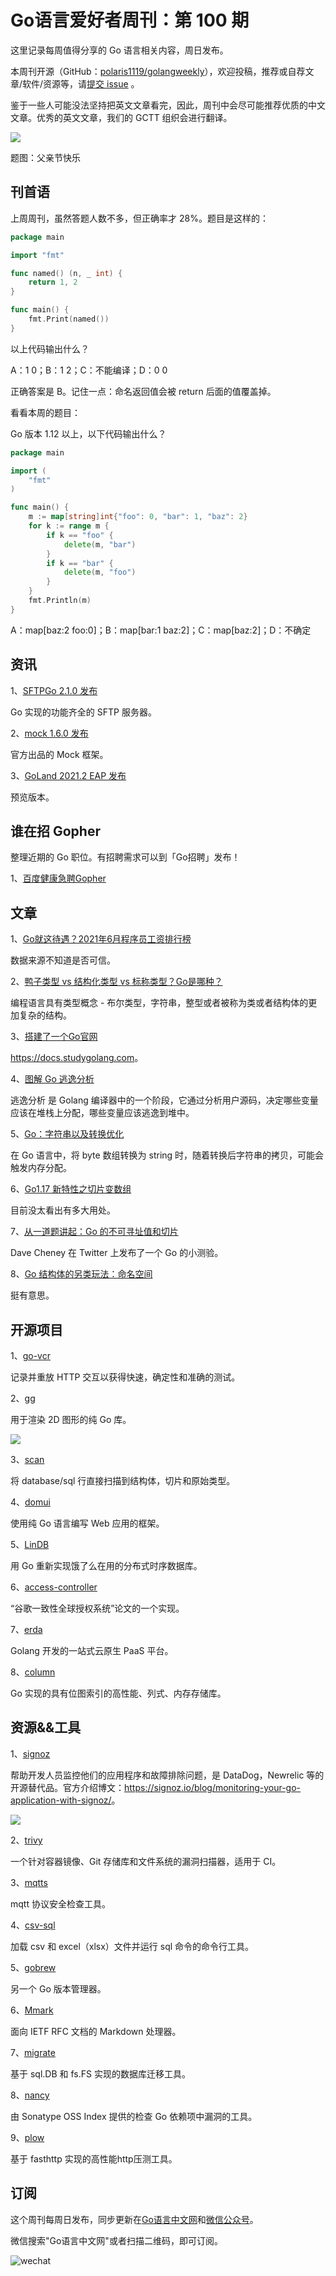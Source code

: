 # Go语言爱好者周刊：第 100 期

这里记录每周值得分享的 Go 语言相关内容，周日发布。

本周刊开源（GitHub：[polaris1119/golangweekly](https://github.com/polaris1119/golangweekly)），欢迎投稿，推荐或自荐文章/软件/资源等，请[提交 issue](https://github.com/polaris1119/golangweekly/issues) 。

鉴于一些人可能没法坚持把英文文章看完，因此，周刊中会尽可能推荐优质的中文文章。优秀的英文文章，我们的 GCTT 组织会进行翻译。

![](imgs/issue100/cover.jpeg)

题图：父亲节快乐

## 刊首语

上周周刊，虽然答题人数不多，但正确率才 28%。题目是这样的：

```go
package main

import "fmt"

func named() (n, _ int) {
	return 1, 2
}

func main() {
	fmt.Print(named())
}
```

以上代码输出什么？

A：1 0；B：1 2；C：不能编译；D：0 0

正确答案是 B。记住一点：命名返回值会被 return 后面的值覆盖掉。

看看本周的题目：

Go 版本 1.12 以上，以下代码输出什么？

```go
package main

import (
	"fmt"
)

func main() {
	m := map[string]int{"foo": 0, "bar": 1, "baz": 2}
	for k := range m {
		if k == "foo" {
			delete(m, "bar")
		}
		if k == "bar" {
			delete(m, "foo")
		}
	}
	fmt.Println(m)
}
```

A：map[baz:2 foo:0]；B：map[bar:1 baz:2]；C：map[baz:2]；D：不确定

## 资讯

1、[SFTPGo 2.1.0 发布](https://github.com/drakkan/sftpgo/releases/tag/v2.1.0)

Go 实现的功能齐全的 SFTP 服务器。

2、[mock 1.6.0 发布](https://github.com/golang/mock)

官方出品的 Mock 框架。

3、[GoLand 2021.2 EAP 发布](https://mp.weixin.qq.com/s/YKuur9QjU6BFnuHqqW5xDw)

预览版本。

## 谁在招 Gopher

整理近期的 Go 职位。有招聘需求可以到「Go招聘」发布！ 

1、[百度健康急聘Gopher](https://mp.weixin.qq.com/s/xOJNa5EWXtYOIi_h76r32Q)

## 文章

1、[Go就这待遇？2021年6月程序员工资排行榜](https://mp.weixin.qq.com/s/HTb0R7qrAP5ElZFchaHCjw)

数据来源不知道是否可信。

2、[鸭子类型 vs 结构化类型 vs 标称类型？Go是哪种？](https://mp.weixin.qq.com/s/IITCKfywi-9FUq47fq4Iuw)

编程语言具有类型概念 - 布尔类型，字符串，整型或者被称为类或者结构体的更加复杂的结构。

3、[搭建了一个Go官网](https://mp.weixin.qq.com/s/7lkBRmjEkElvqHmJVVBWwQ)

<https://docs.studygolang.com>。

4、[图解 Go 逃逸分析](https://mp.weixin.qq.com/s/80pv2gpnbKMPNLDr3dnSCA)

逃逸分析 是 Golang 编译器中的一个阶段，它通过分析用户源码，决定哪些变量应该在堆栈上分配，哪些变量应该逃逸到堆中。

5、[Go：字符串以及转换优化](https://mp.weixin.qq.com/s/PbmhUrfNu3slmnVyRK_KRw)

在 Go 语言中，将 byte 数组转换为 string 时，随着转换后字符串的拷贝，可能会触发内存分配。

6、[Go1.17 新特性之切片变数组](https://mp.weixin.qq.com/s/cl-Qsj6oK_6MKuMZHSDV5Q)

目前没太看出有多大用处。

7、[从一道题讲起：Go 的不可寻址值和切片](https://mp.weixin.qq.com/s/mY_Tf2M-su-urHw2ItbC1A)

Dave Cheney 在 Twitter 上发布了一个 Go 的小测验。

8、[Go 结构体的另类玩法：命名空间](https://mp.weixin.qq.com/s/8QRLiFMM8c5MX04f4ScUtA)

挺有意思。

## 开源项目

1、[go-vcr](https://github.com/dnaeon/go-vcr)

记录并重放 HTTP 交互以获得快速，确定性和准确的测试。

2、[gg](https://github.com/fogleman/gg)

用于渲染 2D 图形的纯 Go 库。

![](imgs/issue100/gg.png)

3、[scan](https://github.com/blockloop/scan)

将 database/sql 行直接扫描到结构体，切片和原始类型。

4、[domui](https://github.com/reusee/domui)

使用纯 Go 语言编写 Web 应用的框架。

5、[LinDB](https://github.com/lindb/lindb)

用 Go 重新实现饿了么在用的分布式时序数据库。

6、[access-controller](https://github.com/authorizer-tech/access-controller)

“谷歌一致性全球授权系统”论文的一个实现。

7、[erda](https://github.com/erda-project/erda)

Golang 开发的一站式云原生 PaaS 平台。

8、[column](https://github.com/kelindar/column)

Go 实现的具有位图索引的高性能、列式、内存存储库。

## 资源&&工具

1、[signoz](https://github.com/signoz/signoz)

帮助开发人员监控他们的应用程序和故障排除问题，是 DataDog，Newrelic 等的开源替代品。官方介绍博文：<https://signoz.io/blog/monitoring-your-go-application-with-signoz/>。

![](imgs/issue100/signoz.png)

2、[trivy](https://github.com/aquasecurity/trivy)

一个针对容器镜像、Git 存储库和文件系统的漏洞扫描器，适用于 CI。

3、[mqtts](https://github.com/SPuerBRead/mqtts)

mqtt 协议安全检查工具。

4、[csv-sql](https://github.com/dhamith93/csv-sql)

加载 csv 和 excel（xlsx）文件并运行 sql 命令的命令行工具。

5、[gobrew](https://github.com/kevincobain2000/gobrew)

另一个 Go 版本管理器。

6、[Mmark](https://github.com/mmarkdown/mmark)

面向 IETF RFC 文档的 Markdown 处理器。

7、[migrate](https://github.com/maragudk/migrate)

基于 sql.DB 和 fs.FS 实现的数据库迁移工具。

8、[nancy](https://github.com/sonatype-nexus-community/nancy)

由 Sonatype OSS Index 提供的检查 Go 依赖项中漏洞的工具。

9、[plow](https://github.com/six-ddc/plow)

基于 fasthttp 实现的高性能http压测工具。

## 订阅

这个周刊每周日发布，同步更新在[Go语言中文网](https://studygolang.com/go/weekly)和[微信公众号](https://weixin.sogou.com/weixin?query=Go%E8%AF%AD%E8%A8%80%E4%B8%AD%E6%96%87%E7%BD%91)。

微信搜索"Go语言中文网"或者扫描二维码，即可订阅。

![wechat](imgs/wechat.png)
